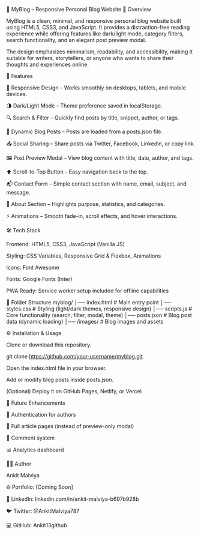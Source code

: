 📝 MyBlog – Responsive Personal Blog Website
📖 Overview

MyBlog is a clean, minimal, and responsive personal blog website built using HTML5, CSS3, and JavaScript.
It provides a distraction-free reading experience while offering features like dark/light mode, category filters, search functionality, and an elegant post preview modal.

The design emphasizes minimalism, readability, and accessibility, making it suitable for writers, storytellers, or anyone who wants to share their thoughts and experiences online.

🚀 Features

📱 Responsive Design – Works smoothly on desktops, tablets, and mobile devices.

🌗 Dark/Light Mode – Theme preference saved in localStorage.

🔍 Search & Filter – Quickly find posts by title, snippet, author, or tags.

📝 Dynamic Blog Posts – Posts are loaded from a posts.json file.

📤 Social Sharing – Share posts via Twitter, Facebook, LinkedIn, or copy link.

🖼 Post Preview Modal – View blog content with title, date, author, and tags.

⬆️ Scroll-to-Top Button – Easy navigation back to the top.

📬 Contact Form – Simple contact section with name, email, subject, and message.

👤 About Section – Highlights purpose, statistics, and categories.

⚡ Animations – Smooth fade-in, scroll effects, and hover interactions.

🛠️ Tech Stack

Frontend: HTML5, CSS3, JavaScript (Vanilla JS)

Styling: CSS Variables, Responsive Grid & Flexbox, Animations

Icons: Font Awesome

Fonts: Google Fonts (Inter)

PWA Ready: Service worker setup included for offline capabilities

📂 Folder Structure
myblog/
│── index.html        # Main entry point
│── styles.css        # Styling (light/dark themes, responsive design)
│── scripts.js        # Core functionality (search, filter, modal, theme)
│── posts.json        # Blog post data (dynamic loading)
│── /images/          # Blog images and assets

⚙️ Installation & Usage

Clone or download this repository.

git clone https://github.com/your-username/myblog.git


Open the index.html file in your browser.

Add or modify blog posts inside posts.json.

(Optional) Deploy it on GitHub Pages, Netlify, or Vercel.

📌 Future Enhancements

🔑 Authentication for authors

📝 Full article pages (instead of preview-only modal)

💬 Comment system

📊 Analytics dashboard

👨‍💻 Author

Ankit Malviya

🌐 Portfolio: [Coming Soon]

💼 LinkedIn: linkedin.com/in/ankit-malviya-b697b928b

🐦 Twitter: @AnkitMalviya787

💻 GitHub: Ankit13github
